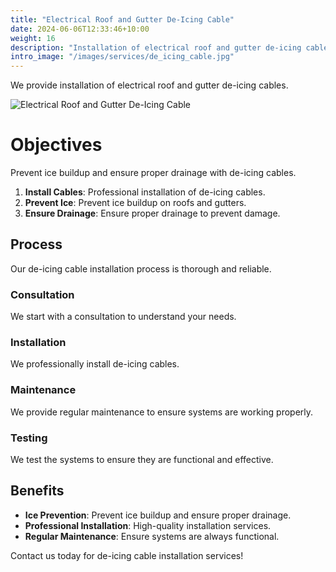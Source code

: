```yaml
---
title: "Electrical Roof and Gutter De-Icing Cable"
date: 2024-06-06T12:33:46+10:00
weight: 16
description: "Installation of electrical roof and gutter de-icing cables to prevent ice buildup and ensure proper drainage."
intro_image: "/images/services/de_icing_cable.jpg"
---
```


We provide installation of electrical roof and gutter de-icing cables.

![Electrical Roof and Gutter De-Icing Cable](/images/services/de_icing_cable.jpg)

# Objectives

Prevent ice buildup and ensure proper drainage with de-icing cables.

1. **Install Cables**: Professional installation of de-icing cables.
2. **Prevent Ice**: Prevent ice buildup on roofs and gutters.
3. **Ensure Drainage**: Ensure proper drainage to prevent damage.

## Process

Our de-icing cable installation process is thorough and reliable.

### Consultation

We start with a consultation to understand your needs.

### Installation

We professionally install de-icing cables.

### Maintenance

We provide regular maintenance to ensure systems are working properly.

### Testing

We test the systems to ensure they are functional and effective.

## Benefits

- **Ice Prevention**: Prevent ice buildup and ensure proper drainage.
- **Professional Installation**: High-quality installation services.
- **Regular Maintenance**: Ensure systems are always functional.

Contact us today for de-icing cable installation services!

